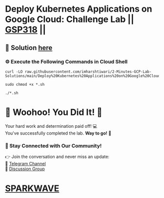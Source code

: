 # Deploy Kubernetes Applications on Google Cloud: Challenge Lab || [GSP318](https://www.cloudskillsboost.google/focuses/10457?parent=catalog) ||

## 🔑 Solution [here](https://youtu.be/Oborm_v-19o)

### ⚙️ Execute the Following Commands in Cloud Shell

```
curl -LO raw.githubusercontent.com/imharshtiwari/2-Minutes-GCP-Lab-Solutions/main/Deploy%20Kubernetes%20Applications%20on%20Google%20Cloud%20Challenge%20Lab/gsp318.sh

sudo chmod +x *.sh

./*.sh
```

# 🎉 Woohoo! You Did It! 🎉  

Your hard work and determination paid off! 💻  
You've successfully completed the lab. **Way to go!** 🚀

### 💬 Stay Connected with Our Community!  
👉 Join the conversation and never miss an update:  
📢 [Telegram Channel](https://t.me/sparkwave.01)  
👥 [Discussion Group](https://t.me/sparkwave.01chats)  

# [SPARKWAVE](https://www.youtube.com/@sparkwave.01)
